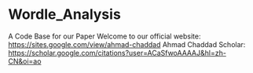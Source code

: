 # Wordle_Analysis
A Code Base for our Paper
Welcome to our official website: https://sites.google.com/view/ahmad-chaddad
Ahmad Chaddad Scholar: https://scholar.google.com/citations?user=ACaSfwoAAAAJ&hl=zh-CN&oi=ao
